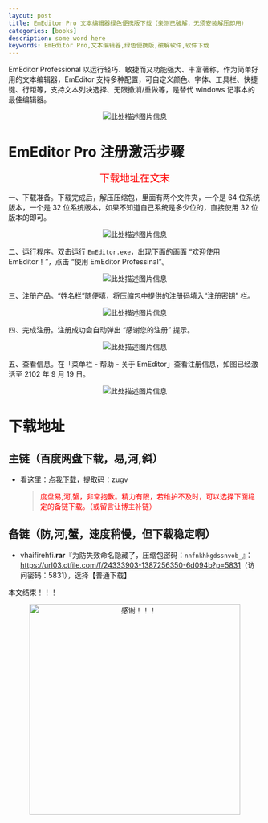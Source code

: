 ```yaml
---
layout: post
title: EmEditor Pro 文本编辑器绿色便携版下载（亲测已破解，无须安装解压即用）
categories: [books]
description: some word here
keywords: EmEditor Pro,文本编辑器,绿色便携版,破解软件,软件下载
---
```


EmEditor Professional 以运行轻巧、敏捷而又功能强大、丰富著称，作为简单好用的文本编辑器，EmEditor 支持多种配置，可自定义颜色、字体、工具栏、快捷键、行距等，支持文本列块选择、无限撤消/重做等，是替代 windows 记事本的最佳编辑器。

<div align="center"><img src="https://qweree.cn/wp-content/uploads/2024/10/emeditor-cover.jpg" alt="此处描述图片信息"></div>

# EmEditor Pro 注册激活步骤

<div align="center" style="font-size:20px;color:red;">下载地址在文末</div>

一、下载准备。下载完成后，解压压缩包，里面有两个文件夹，一个是 64 位系统版本，一个是 32 位系统版本，如果不知道自己系统是多少位的，直接使用 32 位版本的即可。

<div align="center"><img src="https://qweree.cn/wp-content/uploads/2024/10/emeditor-01.jpg" alt="此处描述图片信息"></div>

二、运行程序。双击运行 `EmEditor.exe`，出现下面的画面 “欢迎使用 EmEditor！”，点击 “使用 EmEditor Professinal”。

<div align="center"><img src="https://qweree.cn/wp-content/uploads/2024/10/emeditor-02.jpg" alt="此处描述图片信息"></div>

三、注册产品。“姓名栏”随便填，将压缩包中提供的注册码填入“注册密钥” 栏。

<div align="center"><img src="https://qweree.cn/wp-content/uploads/2024/10/emeditor-03.jpg" alt="此处描述图片信息"></div>

四、完成注册。注册成功会自动弹出 “感谢您的注册” 提示。

<div align="center"><img src="https://qweree.cn/wp-content/uploads/2024/10/emeditor-04.jpg" alt="此处描述图片信息"></div>

五、查看信息。在「菜单栏 - 帮助 - 关于 EmEditor」查看注册信息，如图已经激活至 2102 年 9 月 19 日。

<div align="center"><img src="https://qweree.cn/wp-content/uploads/2024/10/emeditor-05.jpg" alt="此处描述图片信息"></div>

# 下载地址

## 主链（百度网盘下载，易,河,斜）

- 看这里：[点我下载](https://pan.baidu.com/s/1iMXUbSbtZQZjDcqDmnWUyw?pwd=zugv)，提取码：zugv

  > <p style="color:red" >度盘易,河,蟹，非常抱歉。精力有限，若维护不及时，可以选择下面稳定的备链下载。（或留言让博主补链）</p>

## 备链（防,河,蟹，速度稍慢，但下载稳定啊）

- vhaifirehfi.**rar**『为防失效命名隐藏了，压缩包密码：`nnfnkhkgdssnvob_`』：<https://url03.ctfile.com/f/24333903-1387256350-6d094b?p=5831>（访问密码：5831），选择【普通下载】

本文结束！！！

<div align="center"><img src="https://pic.imgdb.cn/item/6707df6bd29ded1a8ce37031.gif" alt="感谢！！！" width="420px" height="auto"/></div>

